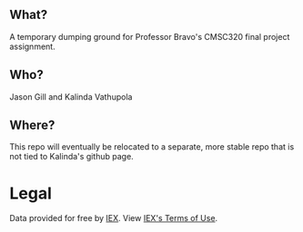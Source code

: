 ## What?
A temporary dumping ground for Professor Bravo's CMSC320 final project 
assignment.
## Who?
Jason Gill and Kalinda Vathupola
## Where?
This repo will eventually be relocated to a separate, more stable repo that is 
not tied to Kalinda's github page. 
# Legal
Data provided for free by [IEX](https://iextrading.com/developer/). View
[IEX's Terms of Use](https://iextrading.com/api-exhibit-a/).
